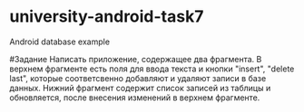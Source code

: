 university-android-task7
========================

Android database example

#Задание
Написать приложение, содержащее два фрагмента. В верхнем фрагменте есть поля для ввода текста и
кнопки "insert", "delete last", которые соответсвенно добавляют и удаляют записи в базе данных.
Нижний фрагмент содержит список записей из таблицы и обновляется,
после внесения изменений в верхнем фрагменте.
